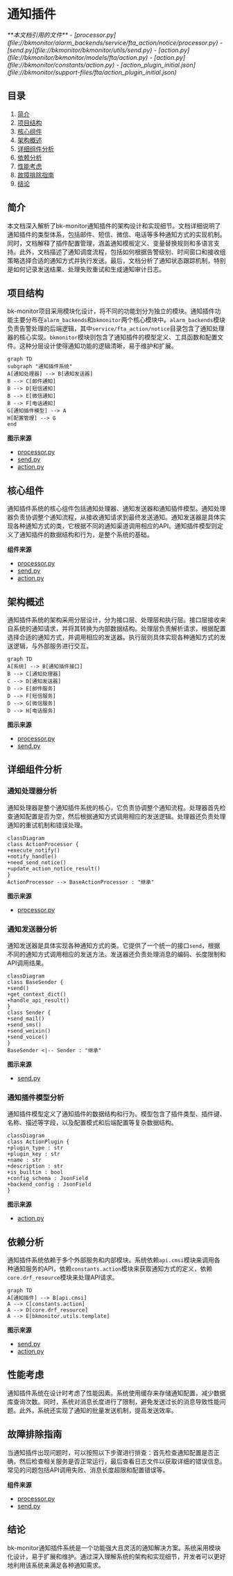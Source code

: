 # 通知插件

<cite>
**本文档引用的文件**   
- [processor.py](file://bkmonitor/alarm_backends/service/fta_action/notice/processor.py)
- [send.py](file://bkmonitor/bkmonitor/utils/send.py)
- [action.py](file://bkmonitor/bkmonitor/models/fta/action.py)
- [action.py](file://bkmonitor/constants/action.py)
- [action_plugin_initial.json](file://bkmonitor/support-files/fta/action_plugin_initial.json)
</cite>

## 目录
1. [简介](#简介)
2. [项目结构](#项目结构)
3. [核心组件](#核心组件)
4. [架构概述](#架构概述)
5. [详细组件分析](#详细组件分析)
6. [依赖分析](#依赖分析)
7. [性能考虑](#性能考虑)
8. [故障排除指南](#故障排除指南)
9. [结论](#结论)

## 简介
本文档深入解析了bk-monitor通知插件的架构设计和实现细节。文档详细说明了通知插件的类型体系，包括邮件、短信、微信、电话等多种通知方式的实现机制。同时，文档解释了插件配置管理，涵盖通知模板定义、变量替换规则和多语言支持。此外，文档描述了通知调度流程，包括如何根据告警级别、时间窗口和接收组策略选择合适的通知方式并执行发送。最后，文档分析了通知状态跟踪机制，特别是如何记录发送结果、处理失败重试和生成通知审计日志。

## 项目结构
bk-monitor项目采用模块化设计，将不同的功能划分为独立的模块。通知插件功能主要分布在`alarm_backends`和`bkmonitor`两个核心模块中。`alarm_backends`模块负责告警处理的后端逻辑，其中`service/fta_action/notice`目录包含了通知处理器的核心实现。`bkmonitor`模块则包含了通知插件的模型定义、工具函数和配置文件。这种分层设计使得通知功能的逻辑清晰，易于维护和扩展。

```mermaid
graph TD
subgraph "通知插件系统"
A[通知处理器] --> B[通知发送器]
B --> C[邮件通知]
B --> D[短信通知]
B --> E[微信通知]
B --> F[电话通知]
G[通知插件模型] --> A
H[配置管理] --> G
end
```

**图示来源**
- [processor.py](file://bkmonitor/alarm_backends/service/fta_action/notice/processor.py)
- [send.py](file://bkmonitor/bkmonitor/utils/send.py)
- [action.py](file://bkmonitor/bkmonitor/models/fta/action.py)

## 核心组件
通知插件系统的核心组件包括通知处理器、通知发送器和通知插件模型。通知处理器负责协调整个通知流程，从接收通知请求到最终发送通知。通知发送器是具体实现各种通知方式的类，它根据不同的通知渠道调用相应的API。通知插件模型则定义了通知插件的数据结构和行为，是整个系统的基础。

**组件来源**
- [processor.py](file://bkmonitor/alarm_backends/service/fta_action/notice/processor.py)
- [send.py](file://bkmonitor/bkmonitor/utils/send.py)
- [action.py](file://bkmonitor/bkmonitor/models/fta/action.py)

## 架构概述
通知插件系统的架构采用分层设计，分为接口层、处理层和执行层。接口层接收来自系统的通知请求，并将其转换为内部数据结构。处理层负责解析请求，根据配置选择合适的通知方式，并调用相应的发送器。执行层则具体实现各种通知方式的发送逻辑，与外部服务进行交互。

```mermaid
graph TD
A[系统] --> B[通知插件接口]
B --> C[通知处理器]
C --> D[通知发送器]
D --> E[邮件服务]
D --> F[短信服务]
D --> G[微信服务]
D --> H[电话服务]
```

**图示来源**
- [processor.py](file://bkmonitor/alarm_backends/service/fta_action/notice/processor.py)
- [send.py](file://bkmonitor/bkmonitor/utils/send.py)

## 详细组件分析

### 通知处理器分析
通知处理器是整个通知插件系统的核心，它负责协调整个通知流程。处理器首先检查通知配置是否为空，然后根据通知方式调用相应的发送逻辑。处理器还负责处理通知的重试机制和错误处理。

```mermaid
classDiagram
class ActionProcessor {
+execute_notify()
+notify_handle()
+need_send_notice()
+update_action_notice_result()
}
ActionProcessor --> BaseActionProcessor : "继承"
```

**图示来源**
- [processor.py](file://bkmonitor/alarm_backends/service/fta_action/notice/processor.py)

### 通知发送器分析
通知发送器是具体实现各种通知方式的类。它提供了一个统一的接口`send`，根据不同的通知方式调用相应的发送方法。发送器还负责处理消息的编码、长度限制和API调用结果。

```mermaid
classDiagram
class BaseSender {
+send()
+get_context_dict()
+handle_api_result()
}
class Sender {
+send_mail()
+send_sms()
+send_weixin()
+send_voice()
}
BaseSender <|-- Sender : "继承"
```

**图示来源**
- [send.py](file://bkmonitor/bkmonitor/utils/send.py)

### 通知插件模型分析
通知插件模型定义了通知插件的数据结构和行为。模型包含了插件类型、插件键、名称、描述等字段，以及配置模式和后端配置等复杂数据结构。

```mermaid
classDiagram
class ActionPlugin {
+plugin_type : str
+plugin_key : str
+name : str
+description : str
+is_builtin : bool
+config_schema : JsonField
+backend_config : JsonField
}
```

**图示来源**
- [action.py](file://bkmonitor/bkmonitor/models/fta/action.py)

## 依赖分析
通知插件系统依赖于多个外部服务和内部模块。系统依赖`api.cmsi`模块来调用各种通知服务的API，依赖`constants.action`模块来获取通知方式的定义，依赖`core.drf_resource`模块来处理API请求。

```mermaid
graph TD
A[通知插件] --> B[api.cmsi]
A --> C[constants.action]
A --> D[core.drf_resource]
A --> E[bkmonitor.utils.template]
```

**图示来源**
- [send.py](file://bkmonitor/bkmonitor/utils/send.py)
- [action.py](file://bkmonitor/constants/action.py)

## 性能考虑
通知插件系统在设计时考虑了性能因素。系统使用缓存来存储通知配置，减少数据库查询次数。同时，系统对消息长度进行了限制，避免发送过长的消息导致性能问题。此外，系统还实现了通知的批量发送机制，提高发送效率。

## 故障排除指南
当通知插件出现问题时，可以按照以下步骤进行排查：首先检查通知配置是否正确，然后检查相关服务是否正常运行，最后查看日志文件以获取详细的错误信息。常见的问题包括API调用失败、消息长度超限和配置错误等。

**组件来源**
- [processor.py](file://bkmonitor/alarm_backends/service/fta_action/notice/processor.py)
- [send.py](file://bkmonitor/bkmonitor/utils/send.py)

## 结论
bk-monitor通知插件系统是一个功能强大且灵活的通知解决方案。系统采用模块化设计，易于扩展和维护。通过深入理解系统的架构和实现细节，开发者可以更好地利用该系统来满足各种通知需求。